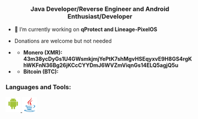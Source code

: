 <h3 align="center">Java Developer/Reverse Engineer and Android Enthusiast/Developer</h3>

- 🔭 I’m currently working on **qProtect and Lineage-PixelOS**

- Donations are welcome but not needed 
- - **Monero (XMR): 43m38ycDyGs1U4GWsmkjmjYePtK7shMgvHSEqyxvE9H8GS4rgKhWKFnN36Bg26jKCcCYYDmJ6WVZmViqnGs14ELQ5agjQ5u**
- - **Bitcoin (BTC):**


<h3 align="left">Languages and Tools:</h3>
<p align="left"> <a href="https://developer.android.com" target="_blank"> <img src="https://raw.githubusercontent.com/devicons/devicon/master/icons/android/android-original-wordmark.svg" alt="android" width="40" height="40"/> </a> <a href="https://www.java.com" target="_blank"> <img src="https://raw.githubusercontent.com/devicons/devicon/master/icons/java/java-original.svg" alt="java" width="40" height="40"/> </a> </p>
